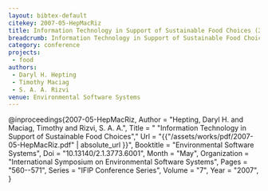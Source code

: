```yaml
---
layout: bibtex-default
citekey: 2007-05-HepMacRiz
title: Information Technology in Support of Sustainable Food Choices (2007)
breadcrumb: Information Technology in Support of Sustainable Food Choices (2007)
category: conference
projects:
 - food
authors:
 - Daryl H. Hepting
 - Timothy Maciag
 - S. A. A. Rizvi
venue: Environmental Software Systems
---
```

@inproceedings{2007-05-HepMacRiz,
	Author =  "Hepting, Daryl H. and Maciag, Timothy and Rizvi, S. A. A.",
	Title = " "Information Technology in Support of Sustainable Food Choices","
	Url = \"{{"/assets/works/pdf/2007-05-HepMacRiz.pdf" | absolute_url }}\",
	Booktitle =  "Environmental Software Systems",
	Doi =  "10.13140/2.1.3773.6001",
	Month =  "May",
	Organization =  "International Symposium on Environmental Software Systems",
	Pages =  "560--571",
	Series =  "IFIP Conference Series",
	Volume =  "7",
	Year =  "2007",
}
